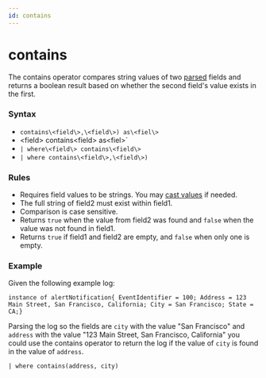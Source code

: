 ```yaml
---
id: contains
---
```


# contains

The contains operator compares string values of two
[parsed](../01-Parse-Operators.md "Parse Operators") fields and returns
a boolean result based on whether the second field's value exists in the
first.

### Syntax

* `contains\<field\>,\<field\>) as\<fiel\>`
* \<field\> contains\<field\> as\<fiel\>`
* `| where\<field\> contains\<field\>`
* `| where contains\<field\>,\<field\>)`

### Rules

* Requires field values to be strings. You may [cast
    values](Manually-Casting-String-Data-to-a-Number.md "Casting Data to a Number or String")
    if needed.
* The full string of field2 must exist within field1.
* Comparison is case sensitive.
* Returns `true` when the value from field2 was found and `false` when
    the value was not found in field1.
* Returns `true` if field1 and field2 are empty, and `false` when only
    one is empty.

### Example

Given the following example log:

`instance of alertNotification{ EventIdentifier = 100; Address = 123 Main Street, San Francisco, California; City = San Francisco; State = CA;}`

Parsing the log so the fields are `city` with the value "San Francisco"
and `address` with the value "123 Main Street, San Francisco,
California" you could use the contains operator to return the log if the
value of `city` is found in the value of `address`.

`| where contains(address, city)`
